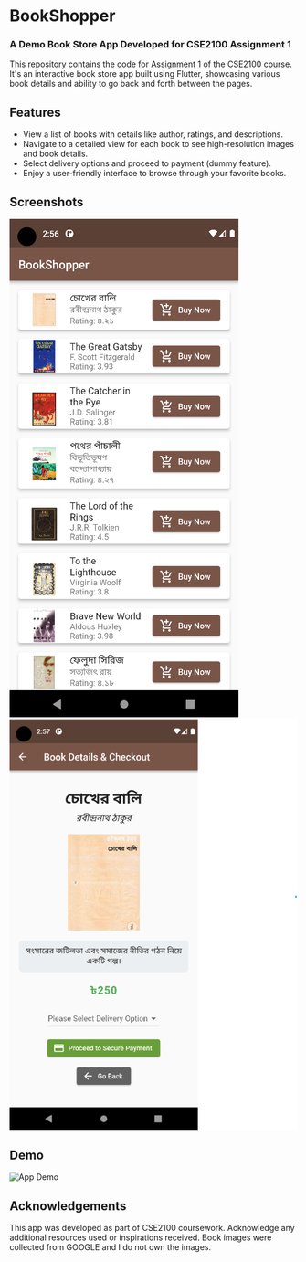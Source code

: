 # BookShopper
### A Demo Book Store App Developed for CSE2100 Assignment 1

This repository contains the code for Assignment 1 of the CSE2100 course. It's an interactive book store app built using Flutter, showcasing various book details and ability to go back and forth between the pages.

## Features

- View a list of books with details like author, ratings, and descriptions.
- Navigate to a detailed view for each book to see high-resolution images and book details.
- Select delivery options and proceed to payment (dummy feature).
- Enjoy a user-friendly interface to browse through your favorite books.

## Screenshots

![Screenshot 1](screenshots/ss1.png)
![Screenshot 2](screenshots/ss2.png)

## Demo

![App Demo](screenshots/appgif.gif)

## Acknowledgements

This app was developed as part of CSE2100 coursework.
Acknowledge any additional resources used or inspirations received.
Book images were collected from GOOGLE and I do not own the images.
